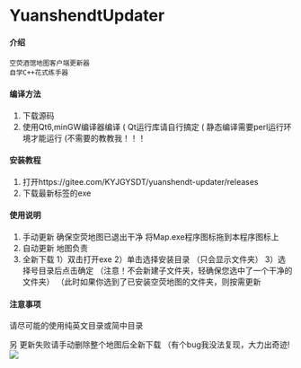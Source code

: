 # YuanshendtUpdater

#### 介绍
	空荧酒馆地图客户端更新器
	自学C++花式练手器
#### 编译方法

1.  下载源码
2.  使用Qt6,minGW编译器编译
	( Qt运行库请自行搞定 
	( 静态编译需要perl运行环境才能运行 (不需要的教教我！！！

#### 安装教程

1.  打开https://gitee.com/KYJGYSDT/yuanshendt-updater/releases
2.  下载最新标签的exe

#### 使用说明

1.  手动更新  确保空荧地图已退出干净 将Map.exe程序图标拖到本程序图标上
2.  自动更新  地图负责
3.  全新下载 
            1）双击打开exe
            2）单击选择安装目录 （只会显示文件夹）
            3）选择号目录后点击确定 （注意！不会新建子文件夹，轻确保您选中了一个干净的文件夹）
                （此时如果你选到了已安装空荧地图的文件夹，则按需更新
#### 注意事项

请尽可能的使用纯英文目录或简中目录

另 更新失败请手动删除整个地图后全新下载
    （有个bug我没法复现，大力出奇迹!
    ![ ](https://images.gitee.com/uploads/images/2021/0918/223235_38d6c358_5685289.gif "E3H(K8E`4Q9O(UE}XC(@_ND.gif")